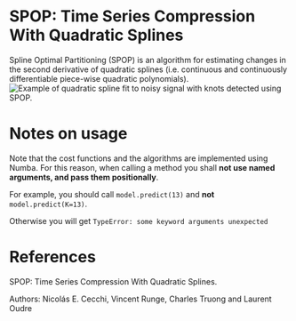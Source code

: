 # SPOP: Time Series Compression With Quadratic Splines

Spline Optimal Partitioning (SPOP) is an algorithm for estimating changes in the second derivative of quadratic splines (i.e. continuous and continuously differentiable piece-wise quadratic polynomials).
![Example of quadratic spline fit to noisy signal with knots detected using SPOP.](example.svg)

# Notes on usage

Note that the cost functions and the algorithms are implemented using Numba. For this reason, when calling a method you shall **not use named arguments, and pass them positionally**. 

For example, you should call `model.predict(13)` and **not** `model.predict(K=13)`. 

Otherwise you will get ```TypeError: some keyword arguments unexpected```  



# References
SPOP: Time Series Compression With Quadratic Splines.

Authors: Nicolás E. Cecchi, Vincent Runge, Charles Truong and Laurent Oudre

